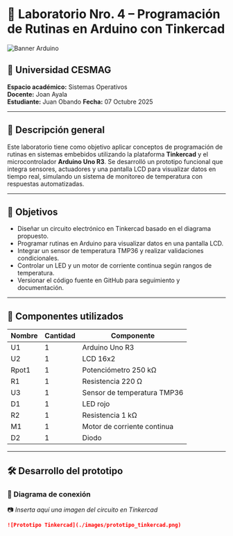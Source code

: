 # 🔬 Laboratorio Nro. 4 – Programación de Rutinas en Arduino con Tinkercad

![Banner Arduino](https://upload.wikimedia.org/wikipedia/commons/8/87/Arduino_Logo.svg)

## 🏫 Universidad CESMAG  
**Espacio académico:** Sistemas Operativos  
**Docente:** Joan Ayala  
**Estudiante:** Juan Obando 
**Fecha:** 07 Octubre 2025  

---

## 📌 Descripción general

Este laboratorio tiene como objetivo aplicar conceptos de programación de rutinas en sistemas embebidos utilizando la plataforma **Tinkercad** y el microcontrolador **Arduino Uno R3**. Se desarrolló un prototipo funcional que integra sensores, actuadores y una pantalla LCD para visualizar datos en tiempo real, simulando un sistema de monitoreo de temperatura con respuestas automatizadas.

---

## 🧠 Objetivos

- Diseñar un circuito electrónico en Tinkercad basado en el diagrama propuesto.
- Programar rutinas en Arduino para visualizar datos en una pantalla LCD.
- Integrar un sensor de temperatura TMP36 y realizar validaciones condicionales.
- Controlar un LED y un motor de corriente continua según rangos de temperatura.
- Versionar el código fuente en GitHub para seguimiento y documentación.

---

## 🧰 Componentes utilizados

| Nombre | Cantidad | Componente |
|--------|----------|------------|
| U1     | 1        | Arduino Uno R3 |
| U2     | 1        | LCD 16x2 |
| Rpot1  | 1        | Potenciómetro 250 kΩ |
| R1     | 1        | Resistencia 220 Ω |
| U3     | 1        | Sensor de temperatura TMP36 |
| D1     | 1        | LED rojo |
| R2     | 1        | Resistencia 1 kΩ |
| M1     | 1        | Motor de corriente continua |
| D2     | 1        | Diodo |

---

## 🛠️ Desarrollo del prototipo

### 🔧 Diagrama de conexión

📷 *Inserta aquí una imagen del circuito en Tinkercad*  
```markdown
![Prototipo Tinkercad](./images/prototipo_tinkercad.png)
